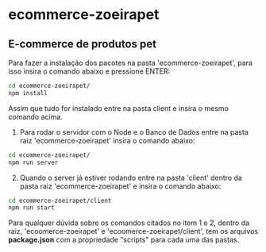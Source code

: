 # ecommerce-zoeirapet

## E-commerce de produtos pet

Para fazer a instalação dos pacotes na pasta 'ecommerce-zoeirapet', para isso insira o comando abaixo e pressione ENTER:
```bash
cd ecommerce-zoeirapet/
npm install
```
Assim que tudo for instalado entre na pasta client e insira o mesmo comando acima.

1) Para rodar o servidor com o Node e o Banco de Dados entre na pasta raiz 'ecommerce-zoeirapet' insira o comando abaixo:
```bash
cd ecommerce-zoeirapet/
npm run server
```
2) Quando o server já estiver rodando entre na pasta 'client' dentro da pasta raiz 'ecommerce-zoeirapet' e insira o comando abaixo:
```bash
cd ecommerce-zoeirapet/client
npm run start
```

Para qualquer dúvida sobre os comandos citados no item 1 e 2, dentro da raiz, 'ecoomerce-zoeirapet' e 'ecoomerce-zoeirapet/client', tem os arquivos **package.json** com a propriedade "scripts" para cada uma das pastas.
